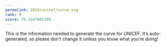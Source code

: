 ```yaml
---
permalink: 2018/unicef/curve.svg
rank: 9
score: 78.1447002389
---
```


This is the information needed to generate the curve for UNICEF. It’s
auto-generated, so please don’t change it unless you know what you’re
doing!

